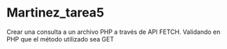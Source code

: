 # Martinez_tarea5
Crear una consulta a un archivo PHP  a través de API FETCH. Validando en PHP que el método utilizado sea GET
